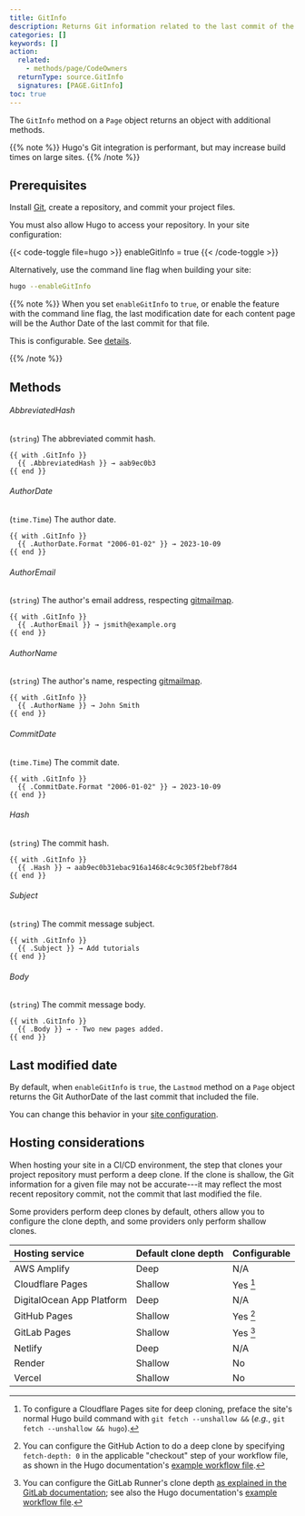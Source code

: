 ```yaml
---
title: GitInfo
description: Returns Git information related to the last commit of the given page.
categories: []
keywords: []
action:
  related:
    - methods/page/CodeOwners
  returnType: source.GitInfo
  signatures: [PAGE.GitInfo]
toc: true
---
```


The `GitInfo` method on a `Page` object returns an object with additional methods.

{{% note %}}
Hugo's Git integration is performant, but may increase build times on large sites.
{{% /note %}}

## Prerequisites

Install [Git], create a repository, and commit your project files.

You must also allow Hugo to access your repository. In your site configuration:

{{< code-toggle file=hugo >}}
enableGitInfo = true
{{< /code-toggle >}}

Alternatively, use the command line flag when building your site:

```sh
hugo --enableGitInfo
```

{{% note %}}
When you set `enableGitInfo` to `true`, or enable the feature with the command line flag, the last modification date for each content page will be the Author Date of the last commit for that file.

This is configurable. See&nbsp;[details].

[details]: /getting-started/configuration/#configure-dates
{{% /note %}}

## Methods

###### AbbreviatedHash

(`string`) The abbreviated commit hash.

```go-html-template
{{ with .GitInfo }}
  {{ .AbbreviatedHash }} → aab9ec0b3
{{ end }}
```

###### AuthorDate

(`time.Time`) The author date.

```go-html-template
{{ with .GitInfo }}
  {{ .AuthorDate.Format "2006-01-02" }} → 2023-10-09
{{ end }}
```

###### AuthorEmail

(`string`) The author's email address, respecting [gitmailmap].

```go-html-template
{{ with .GitInfo }}
  {{ .AuthorEmail }} → jsmith@example.org
{{ end }}
```

###### AuthorName

(`string`) The author's name, respecting [gitmailmap].

```go-html-template
{{ with .GitInfo }}
  {{ .AuthorName }} → John Smith
{{ end }}
```

###### CommitDate

(`time.Time`) The commit date.

```go-html-template
{{ with .GitInfo }}
  {{ .CommitDate.Format "2006-01-02" }} → 2023-10-09
{{ end }}
```

###### Hash

(`string`) The commit hash.

```go-html-template
{{ with .GitInfo }}
  {{ .Hash }} → aab9ec0b31ebac916a1468c4c9c305f2bebf78d4
{{ end }}
```

###### Subject

(`string`) The commit message subject.

```go-html-template
{{ with .GitInfo }}
  {{ .Subject }} → Add tutorials
{{ end }}
```

###### Body

(`string`) The commit message body.

```go-html-template
{{ with .GitInfo }}
  {{ .Body }} → - Two new pages added.
{{ end }}
```

## Last modified date

By default, when `enableGitInfo` is `true`, the `Lastmod` method on a `Page` object returns the Git AuthorDate of the last commit that included the file.

You can change this behavior in your [site configuration].

[git]: https://git-scm.com/book/en/v2/Getting-Started-Installing-Git
[gitmailmap]: https://git-scm.com/docs/gitmailmap
[site configuration]: /getting-started/configuration/#configure-front-matter

## Hosting considerations

When hosting your site in a CI/CD environment, the step that clones your project repository must perform a deep clone. If the clone is shallow, the Git information for a given file may not be accurate---it may reflect the most recent repository commit, not the commit that last modified the file.

Some providers perform deep clones by default, others allow you to configure the clone depth, and some providers only perform shallow clones.

Hosting service | Default clone depth | Configurable
:-- | :-- | :--
AWS Amplify | Deep | N/A
Cloudflare Pages | Shallow | Yes [^CFP]
DigitalOcean App Platform | Deep | N/A
GitHub Pages | Shallow | Yes [^GHP]
GitLab Pages | Shallow | Yes [^GLP]
Netlify | Deep | N/A
Render | Shallow | No
Vercel | Shallow | No

[^CFP]: To configure a Cloudflare Pages site for deep cloning, preface the site's normal Hugo build command with `git fetch --unshallow &&` (*e.g.*, `git fetch --unshallow && hugo`).

[^GHP]: You can configure the GitHub Action to do a deep clone by specifying `fetch-depth: 0` in the applicable "checkout" step of your workflow file, as shown in the Hugo documentation's [example workflow file](/hosting-and-deployment/hosting-on-github/#procedure).

[^GLP]: You can configure the GitLab Runner's clone depth [as explained in the GitLab documentation](https://docs.gitlab.com/ee/ci/large_repositories/#shallow-cloning); see also the Hugo documentation's [example workflow file](/hosting-and-deployment/hosting-on-gitlab/#configure-gitlab-cicd).
